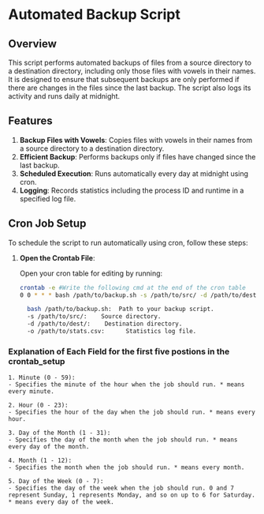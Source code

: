 # Automated Backup Script

## Overview

This script performs automated backups of files from a source directory to a destination directory, including only those files with vowels in their names. It is designed to ensure that subsequent backups are only performed if there are changes in the files since the last backup. The script also logs its activity and runs daily at midnight.

## Features

1. **Backup Files with Vowels**: Copies files with vowels in their names from a source directory to a destination directory.
2. **Efficient Backup**: Performs backups only if files have changed since the last backup.
3. **Scheduled Execution**: Runs automatically every day at midnight using cron.
4. **Logging**: Records statistics including the process ID and runtime in a specified log file.

## Cron Job Setup

To schedule the script to run automatically using cron, follow these steps:

1. **Open the Crontab File**:

   Open your cron table for editing by running:

   ```bash
   crontab -e #Write the following cmd at the end of the cron table
   0 0 * * * bash /path/to/backup.sh -s /path/to/src/ -d /path/to/dest/ -o /path/to/stats.csv

     bash /path/to/backup.sh:  Path to your backup script.
     -s /path/to/src/:    Source directory.
     -d /path/to/dest/:    Destination directory.
     -o /path/to/stats.csv:      Statistics log file.

### Explanation of Each Field for the first five postions in the crontab_setup

    1. Minute (0 - 59):
    - Specifies the minute of the hour when the job should run. * means every minute.

    2. Hour (0 - 23):
    - Specifies the hour of the day when the job should run. * means every hour.

    3. Day of the Month (1 - 31):
    - Specifies the day of the month when the job should run. * means every day of the month.

    4. Month (1 - 12):
    - Specifies the month when the job should run. * means every month.

    5. Day of the Week (0 - 7):
    - Specifies the day of the week when the job should run. 0 and 7 represent Sunday, 1 represents Monday, and so on up to 6 for Saturday. * means every day of the week.
